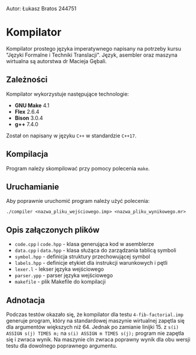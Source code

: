 Autor: Łukasz Bratos 244751

# Kompilator

Kompilator prostego języka imperatywnego napisany na potrzeby kursu "Języki Formalne i Techniki Translacji". Język, asembler oraz maszyna wirtualna są autorstwa dr Macieja Gębali.

## Zależności

Kompilator wykorzystuje następujące technologie:
- <b>GNU Make</b> 4.1
- <b>Flex</b> 2.6.4
- <b>Bison</b> 3.0.4
- <b>g++</b> 7.4.0

Został on napisany w języku `C++` w standardzie `C++17`.

## Kompilacja

Program należy skompilować przy pomocy polecenia `make`.

## Uruchamianie

Aby poprawnie uruchomić program należy użyć polecenia:

`./compiler <nazwa_pliku_wejściowego.imp> <nazwa_pliku_wynikowego.mr>` 

## Opis załączonych plików
- `code.cpp` i `code.hpp` - klasa generująca kod w asemblerze
- `data.cpp` i `data.hpp` - klasa służąca do zarządzania tablicą symboli
- `symbol.hpp` - definicja struktury przechowującej symbol
- `labels.hpp` - definicje etykiet dla instrukcji warunkowych i pętli
- `lexer.l` - lekser języka wejściowego
- `parser.ypp` - parser języka wejściowego
- `makefile` - plik Makefile do kompilacji

## Adnotacja

Podczas testów okazało się, że kompilator dla testu `4-fib-factorial.imp` generuje program, który na standardowej maszynie wirtualnej zapętla się dla argumentów większych niż 64. 
Jednak po zamianie linijki 15. z `s(i) ASSIGN s(j) TIMES m;` na `s(i) ASSIGN m TIMES s(j);` program nie zapętla się i zwraca wynik.
Na maszynie cln zwraca poprawny wynik dla obu wersji testu dla dowolnego poprawnego argumentu.